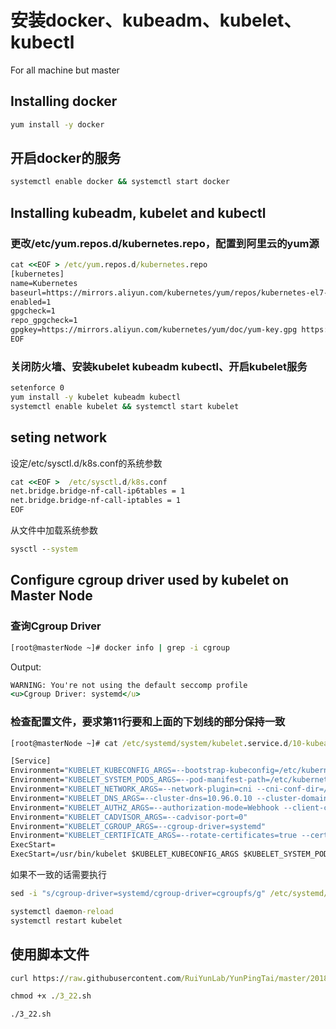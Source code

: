 # 安装docker、kubeadm、kubelet、kubectl
For all machine but master
## Installing docker
```cmd
yum install -y docker
```
## 开启docker的服务
```cmd
systemctl enable docker && systemctl start docker
```
## Installing kubeadm, kubelet and kubectl
### 更改/etc/yum.repos.d/kubernetes.repo，配置到阿里云的yum源
```cmd
cat <<EOF > /etc/yum.repos.d/kubernetes.repo
[kubernetes]
name=Kubernetes
baseurl=https://mirrors.aliyun.com/kubernetes/yum/repos/kubernetes-el7-x86_64/
enabled=1
gpgcheck=1
repo_gpgcheck=1
gpgkey=https://mirrors.aliyun.com/kubernetes/yum/doc/yum-key.gpg https://mirrors.aliyun.com/kubernetes/yum/doc/rpm-package-key.gpg
EOF
```
### 关闭防火墙、安装kubelet kubeadm kubectl、开启kubelet服务
```cmd
setenforce 0
yum install -y kubelet kubeadm kubectl
systemctl enable kubelet && systemctl start kubelet
```
## seting network
设定/etc/sysctl.d/k8s.conf的系统参数
```cmd
cat <<EOF >  /etc/sysctl.d/k8s.conf
net.bridge.bridge-nf-call-ip6tables = 1
net.bridge.bridge-nf-call-iptables = 1
EOF
```
从文件中加载系统参数
```cmd
sysctl --system
```

## Configure cgroup driver used by kubelet on Master Node
### 查询Cgroup Driver
```cmd
[root@masterNode ~]# docker info | grep -i cgroup
```
Output: 
```cmd
WARNING: You're not using the default seccomp profile
<u>Cgroup Driver: systemd</u>
```
### 检查配置文件，要求第11行要和上面的下划线的部分保持一致
```cmd
[root@masterNode ~]# cat /etc/systemd/system/kubelet.service.d/10-kubeadm.conf
```

```cmd
[Service]
Environment="KUBELET_KUBECONFIG_ARGS=--bootstrap-kubeconfig=/etc/kubernetes/bootstrap-kubelet.conf --kubeconfig=/etc/kubernetes/kubelet.conf"
Environment="KUBELET_SYSTEM_PODS_ARGS=--pod-manifest-path=/etc/kubernetes/manifests --allow-privileged=true"
Environment="KUBELET_NETWORK_ARGS=--network-plugin=cni --cni-conf-dir=/etc/cni/net.d --cni-bin-dir=/opt/cni/bin"
Environment="KUBELET_DNS_ARGS=--cluster-dns=10.96.0.10 --cluster-domain=cluster.local"
Environment="KUBELET_AUTHZ_ARGS=--authorization-mode=Webhook --client-ca-file=/etc/kubernetes/pki/ca.crt"
Environment="KUBELET_CADVISOR_ARGS=--cadvisor-port=0"
Environment="KUBELET_CGROUP_ARGS=--cgroup-driver=systemd"
Environment="KUBELET_CERTIFICATE_ARGS=--rotate-certificates=true --cert-dir=/var/lib/kubelet/pki"
ExecStart=
ExecStart=/usr/bin/kubelet $KUBELET_KUBECONFIG_ARGS $KUBELET_SYSTEM_PODS_ARGS $KUBELET_NETWORK_ARGS $KUBELET_DNS_ARGS $KUBELET_AUTHZ_ARGS $KUBELET_CADVISOR_ARGS $KUBELET_CGROUP_ARGS $KUBELET_CERTIFICATE_ARGS $KUBELET_EXTRA_ARGS
```
如果不一致的话需要执行
```cmd
sed -i "s/cgroup-driver=systemd/cgroup-driver=cgroupfs/g" /etc/systemd/system/kubelet.service.d/10-kubeadm.conf

systemctl daemon-reload
systemctl restart kubelet
```
## 使用脚本文件
```cmd
curl https://raw.githubusercontent.com/RuiYunLab/YunPingTai/master/2018_3_22/3_22.sh?token=AgSLI3ojhINsCOwpE86RQcq6mCfK_tpLks5avO3DwA%3D%3D -o /root/3_22.sh
```
```cmd
chmod +x ./3_22.sh
```
```cmd
./3_22.sh
```